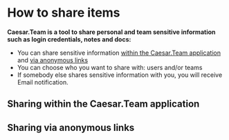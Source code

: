 # How to share items



**Caesar.Team is a tool to share personal and team sensitive information such as login credentials, notes and docs:**

* You can share sensitive information [within the Caesar.Team application](https://github.com/caesar-team/docs/blob/master/user-documentation/sharing.md#sharing-within-the-caesarteam-application) and [via anonymous links](https://github.com/caesar-team/docs/blob/master/user-documentation/sharing.md#sharing-via-anonymous-links)
* You can choose who you want to share with: users and/or teams
* If somebody else shares sensitive information with you, you will receive Email notification.

## Sharing within the Caesar.Team application

## Sharing via anonymous links



